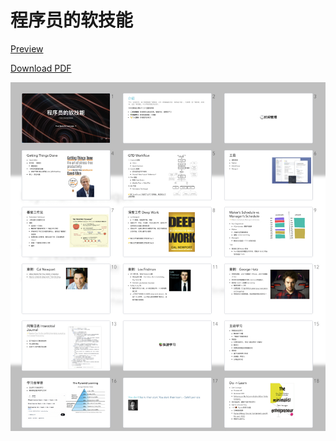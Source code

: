 # 程序员的软技能

[Preview](https://programmer-soft-skills.vercel.app/1)


[Download PDF](./slides-export.pdf)

![](./preview.jpg)